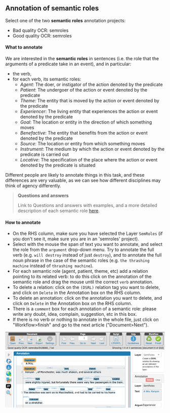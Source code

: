 ## Annotation of semantic roles

Select one of the two **semantic roles** annotation projects:
  * Bad quality OCR: semroles
  * Good quality OCR: semroles

#### What to annotate
We are interested in the **semantic roles** in sentences (i.e. the role that the arguments of a predicate take in an event), and in particular:
  * the verb,
  * for each verb, its semantic roles:
    * _Agent_: The doer, or instigator of the action denoted by the predicate
    * _Patient_: The undergoer of the action or event denoted by the predicate
    * _Theme_: The entity that is moved by the action or event denoted by the predicate
    * _Experiencer_: The living entity that experiences the action or event denoted by the predicate
    * _Goal_: The location or entity in the direction of which something moves
    * _Benefactive_: The entity that benefits from the action or event denoted by the predicate
    * _Source_: The location or entity from which something moves
    * _Instrument_: The medium by which the action or event denoted by the predicate is carried out
    * _Locative_: The specification of the place where the action or event denoted by the predicate is situated

Different people are likely to annotate things in this task, and these differences are very valuable, as we can see how different disciplines may think of agency differently.

> **Questions and answers**
>
> Link to Questions and answers with examples, and a more detailed description of each semantic role [here](https://docs.google.com/document/d/1NLenqdv-mD298XVLs3LTUmebLBAgcaAzlGYaFLmH-LM/edit).
  
#### How to annotate
* On the RHS column, make sure you have selected the Layer `SemRoles` (if you don't see it, make sure you are in an 'semroles' project).
* Select with the mouse the span of text you want to annotate, and select the role from the `argument` drop-down menu. Try to annotate the full verb (e.g. `will destroy` instead of just `destroy`), and to annotate the full noun phrase in the case of the semantic roles (e.g. `the thrashing machine` instead of `thrashing machine`).
* For each semantic role (agent, patient, theme, etc) add a relation pointing to its related verb: to do this click on the annotation of the semantic role and drag the mouse until the correct `verb` annotation.
* To delete a relation: click on the `(DSRL)` relation tag you want to delete, and click on `Delete` in the Annotation box on the RHS column.
* To delete an annotation: click on the annotation you want to delete, and click on `Delete` in the Annotation box on the RHS column.
* There is a `comment` box for each annotation of a semantic role: please write any doubt, idea, complain, suggestion, etc in this box.
* If there is no verb or nothing to annotate in the whole file, just click on "Workflow>finish" and go to the next article ("Document>Next").

![See example here](https://github.com/mcollardanuy/lwm_playground/blob/master/annotations/semrolesGood.png)
